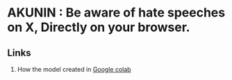 # AKUNIN : Be aware of hate speeches on X, Directly on your browser.
## Links
1. How the model created in [Google colab](https://colab.research.google.com/drive/14WIFbffX-7NK1nH4kc6ZpzLuZfrIoNn2?usp=sharing)